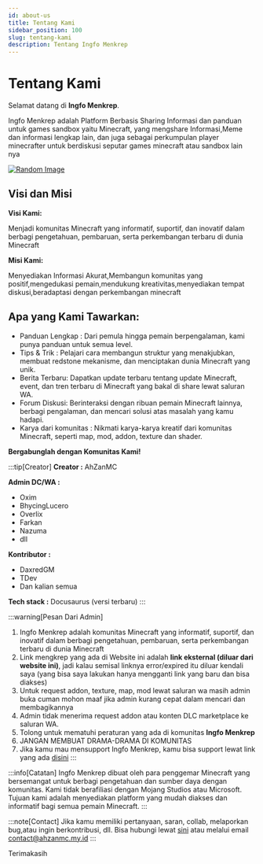 ```yaml
---
id: about-us
title: Tentang Kami
sidebar_position: 100
slug: tentang-kami
description: Tentang Ingfo Menkrep
---
```


# Tentang Kami

Selamat datang di **Ingfo Menkrep**.

Ingfo Menkrep adalah Platform Berbasis Sharing Informasi dan panduan untuk games sandbox yaitu Minecraft, yang mengshare Informasi,Meme dan informasi lengkap lain, dan juga sebagai perkumpulan player minecrafter untuk berdiskusi seputar games minecraft atau sandbox lain nya

[![Random Image](https://imapi.ingfomenkrep.my.id/random-image-url)](https://imapi.ingfomenkrep.my.id/random-link)

## Visi dan Misi

**Visi Kami:**

Menjadi komunitas Minecraft yang informatif, suportif, dan inovatif dalam berbagi pengetahuan, pembaruan, serta perkembangan terbaru di dunia Minecraft

**Misi Kami:**

Menyediakan Informasi Akurat,Membangun komunitas yang positif,mengedukasi pemain,mendukung kreativitas,menyediakan tempat diskusi,beradaptasi dengan perkembangan minecraft

## Apa yang Kami Tawarkan:

- Panduan Lengkap : Dari pemula hingga pemain berpengalaman, kami punya panduan untuk semua level.
- Tips & Trik : Pelajari cara membangun struktur yang menakjubkan, membuat redstone mekanisme, dan menciptakan dunia Minecraft yang unik.
- Berita Terbaru: Dapatkan update terbaru tentang update Minecraft, event, dan tren terbaru di Minecraft yang bakal di share lewat saluran WA.
- Forum Diskusi: Berinteraksi dengan ribuan pemain Minecraft lainnya, berbagi pengalaman, dan mencari solusi atas masalah yang kamu hadapi.
- Karya dari komunitas : Nikmati karya-karya kreatif dari komunitas Minecraft, seperti map, mod, addon, texture dan shader.

**Bergabunglah dengan Komunitas Kami!**

:::tip[Creator]
**Creator :** AhZanMC

**Admin DC/WA :**
- Oxim
- BhycingLucero
- Overlix
- Farkan
- Nazuma
- dll

**Kontributor :**
- DaxredGM
- TDev
- Dan kalian semua

**Tech stack :** Docusaurus (versi terbaru)
:::

:::warning[Pesan Dari Admin]
1. Ingfo Menkrep adalah komunitas Minecraft yang informatif, suportif, dan inovatif dalam berbagi pengetahuan, pembaruan, serta perkembangan terbaru di dunia Minecraft
2. Link mengkrep yang ada di Website ini adalah **link eksternal (diluar dari website ini)**, jadi kalau semisal linknya error/expired itu diluar kendali saya (yang bisa saya lakukan hanya mengganti link yang baru dan bisa diakses)
3. Untuk request addon, texture, map, mod lewat saluran wa masih admin buka cuman mohon maaf jika admin kurang cepat dalam mencari dan membagikannya
4. Admin tidak menerima request addon atau konten DLC marketplace ke saluran WA.
5. Tolong untuk mematuhi peraturan yang ada di komunitas **Ingfo Menkrep**
6. JANGAN MEMBUAT DRAMA-DRAMA DI KOMUNITAS
7. Jika kamu mau mensupport Ingfo Menkrep, kamu bisa support lewat link yang ada [disini](https://ingfomenkrep.my.id/support)
:::

:::info[Catatan]
Ingfo Menkrep dibuat oleh para penggemar Minecraft yang bersemangat untuk berbagi pengetahuan dan sumber daya dengan komunitas. Kami tidak berafiliasi dengan Mojang Studios atau Microsoft. Tujuan kami adalah menyediakan platform yang mudah diakses dan informatif bagi semua pemain Minecraft.
:::

:::note[Contact]
Jika kamu memiliki pertanyaan, saran, collab, melaporkan bug,atau ingin berkontribusi, dll. Bisa hubungi lewat [sini](https://ingfomenkrep.my.id/contact) atau melalui email contact@ahzanmc.my.id
:::

Terimakasih